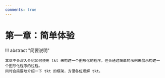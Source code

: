 ```yaml
---
comments: true
---
```


# 第一章：简单体验

!!! abstract "简要说明"

    本章不会深入介绍如何使用 tkt 来构建一个图形化的程序，但会通过简单的示例来展示构建一个图形化程序的过程。  
    同时会简要地介绍一下 tkt 的框架，方便各位理解 tkt。
